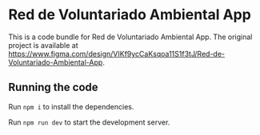 
  # Red de Voluntariado Ambiental App

  This is a code bundle for Red de Voluntariado Ambiental App. The original project is available at https://www.figma.com/design/VIKf9ycCaKsqoa11S1f3tJ/Red-de-Voluntariado-Ambiental-App.

  ## Running the code

  Run `npm i` to install the dependencies.

  Run `npm run dev` to start the development server.
  